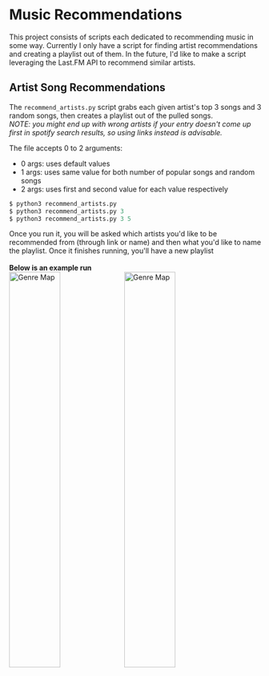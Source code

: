 # Music Recommendations
This project consists of scripts each dedicated to recommending music in some way. Currently I only have a script for finding artist recommendations and creating a playlist out of them. In the future, I'd like to make a script leveraging the Last.FM API to recommend similar artists.

## Artist Song Recommendations
The `recommend_artists.py` script grabs each given artist's top 3 songs and 3 random songs, then creates a playlist out of the pulled songs.<br>
*NOTE: you might end up with wrong artists if your entry doesn't come up first in spotify search results, so using links instead is advisable.*

The file accepts 0 to 2 arguments:
- 0 args: uses default values
- 1 args: uses same value for both number of popular songs and random songs
- 2 args: uses first and second value for each value respectively
```s
$ python3 recommend_artists.py
$ python3 recommend_artists.py 3
$ python3 recommend_artists.py 3 5
```

Once you run it, you will be asked which artists you'd like to be recommended from (through link or name) and then what you'd like to name the playlist. Once it finishes running, you'll have a new playlist<br><br>
**Below is an example run**<br>
<img align="left" src="https://github.com/GeorgeD88/MusicRecommendations/blob/main/artist_recommendations_ex.png" alt="Genre Map" width="45%">
<img align="left" src="https://github.com/GeorgeD88/MusicRecommendations/blob/main/playlist_result.png" alt="Genre Map" width="45%">